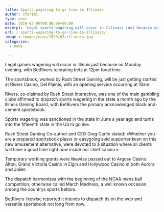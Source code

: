```yaml
---
title: Sports wagering to go live in Illinois
author: xforeal 
type: post
date: 2020-03-09T00:00:00+00:00
excerpt: 'Legal sports wagering will occur in Illinois just because on Monday evening, with BetRivers tolerating bets at 12pm focal time '
url: / sports-wagering-to-go-live-in-illinois/
image : images/news/2020/03/illinois.jpg
categories:
  - news

---
```

Legal games wagering will occur in Illinois just because on Monday evening, with BetRivers tolerating bets at 12pm focal time. 

The sportsbook, worked by Rush Street Gaming, will be just getting started at Rivers Casino, Del Plainis, with an opening service occurring at 10am. 

Rivers, co-claimed by Rush Street Interactive, was one of the main gambling clubs affirmed to dispatch sports wagering in the state a month ago by the Illinois Gaming Board, with BetRivers the primary acknowledged block and-cement sportsbook. 

Sports wagering was sanctioned in the state in June a year ago and turns into the fifteenth state in the US to go live. 

Rush Street Gaming Co-author and CEO Greg Carlin stated: &#171;Whether you are a prepared sportsbook player or easygoing avid supporter keen on this new amusement alternative, were devoted to a situation where all clients will have a good time right now inside our chief casino.&#187; 

Temporary working grants were likewise passed out to Argosy Casino Alton, Grand Victoria Casino in Elgin and Hollywood Casino in both Aurora and Joliet. 

The dispatch harmonizes with the beginning of the NCAA mens ball competition, otherwise called March Madness, a well known occasion among the countrys sports bettors. 

BetRivers likewise reported it intends to dispatch its on the web and versatile sportsbook not long from now.